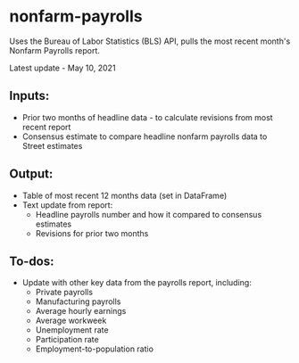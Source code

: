 # nonfarm-payrolls

Uses the Bureau of Labor Statistics (BLS) API, pulls the most recent month's Nonfarm Payrolls report.

Latest update - May 10, 2021

## Inputs:
- Prior two months of headline data - to calculate revisions from most recent report
- Consensus estimate to compare headline nonfarm payrolls data to Street estimates

## Output:
- Table of most recent 12 months data (set in DataFrame)
- Text update from report:
  - Headline payrolls number and how it compared to consensus estimates
  - Revisions for prior two months

## To-dos:
- Update with other key data from the payrolls report, including:
  - Private payrolls
  - Manufacturing payrolls
  - Average hourly earnings
  - Average workweek
  - Unemployment rate
  - Participation rate
  - Employment-to-population ratio

